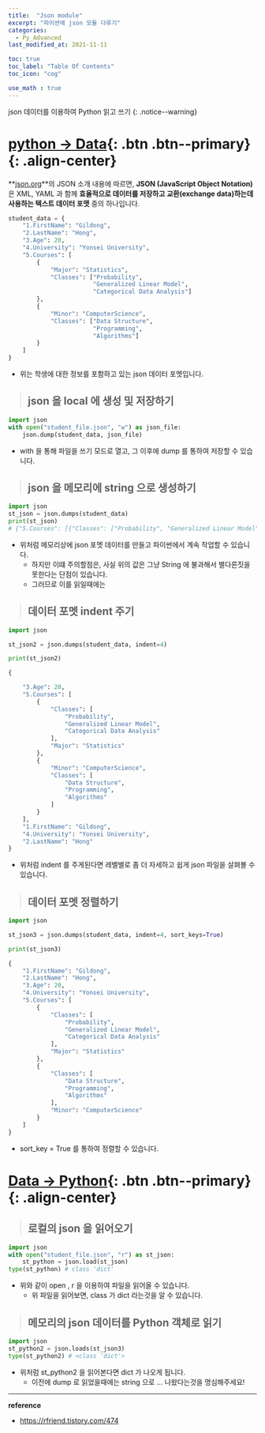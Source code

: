 ```yaml
---
title:  "Json module"
excerpt: "파이썬에 json 모듈 다루기"
categories:
  - Py_Advanced
last_modified_at: 2021-11-11

toc: true
toc_label: "Table Of Contents"
toc_icon: "cog"

use_math : true
---
```


 json 데이터를 이용하여 Python 읽고 쓰기
{: .notice--warning}

# [python -> Data](#link){: .btn .btn--primary}{: .align-center}

**[json.org](http://json.org/)**의 JSON 소개 내용에 따르면, **JSON (JavaScript Object Notation)** 은 XML, YAML 과 함께 **효율적으로 데이터를 저장하고 교환(exchange data)하는데 사용하는 텍스트 데이터 포맷** 중의 하나입니다.

```python
student_data = {
    "1.FirstName": "Gildong",
    "2.LastName": "Hong",
    "3.Age": 20, 
    "4.University": "Yonsei University",
    "5.Courses": [
        {
            "Major": "Statistics", 
            "Classes": ["Probability", 
                        "Generalized Linear Model", 
                        "Categorical Data Analysis"]
        }, 
        {
            "Minor": "ComputerScience", 
            "Classes": ["Data Structure", 
                        "Programming", 
                        "Algorithms"]
        }
    ]
} 
```

- 위는 학생에 대한 정보를 포함하고 있는 json 데이터 포멧입니다.

> ## json 을 local 에 생성 및 저장하기

```python
import json
with open("student_file.json", "w") as json_file:
    json.dump(student_data, json_file)
```

- with 을 통해 파일을 쓰기 모드로 열고, 그 이후에 dump 를 통하여 저장할 수 있습니다.

> ## json 을 메모리에 string 으로 생성하기 

```python
import json
st_json = json.dumps(student_data)
print(st_json)
# {"5.Courses": [{"Classes": ["Probability", "Generalized Linear Model", "Categorical Data Analysis"], "Major": "Statistics"}, {"Minor": "ComputerScience", "Classes": ["Data Structure", "Programming", "Algorithms"]}], "3.Age": 20, "2.LastName": "Hong", "4.University": "Yonsei University", "1.FirstName": "Gildong"}
```

- 위처럼 메모리상에 json 포멧 데이터를 만들고 파이썬에서 계속 작업할 수 있습니다. 
  - 하지만 이떄 주의할점은, 사실 위의 값은 그냥 String 에 불과해서 별다른짓을 못한다는 단점이 있습니다.
  - 그러므로 이를 읽일때에는 

> ## 데이터 포멧 indent 주기

```python
import json

st_json2 = json.dumps(student_data, indent=4)

print(st_json2)

{

    "3.Age": 20,
    "5.Courses": [
        {
            "Classes": [
                "Probability",
                "Generalized Linear Model",
                "Categorical Data Analysis"
            ],
            "Major": "Statistics"
        },
        {
            "Minor": "ComputerScience",
            "Classes": [
                "Data Structure",
                "Programming",
                "Algorithms"
            ]
        }
    ],
    "1.FirstName": "Gildong",
    "4.University": "Yonsei University",
    "2.LastName": "Hong"
}
```

- 위처럼 indent 를 주게된다면 레벨별로 좀 더 자세하고 쉽게 json 파일을 살펴볼 수 있습니다.

> ## 데이터 포멧 정렬하기

```python
import json

st_json3 = json.dumps(student_data, indent=4, sort_keys=True)

print(st_json3)

{
    "1.FirstName": "Gildong",
    "2.LastName": "Hong",
    "3.Age": 20,
    "4.University": "Yonsei University",
    "5.Courses": [
        {
            "Classes": [
                "Probability",
                "Generalized Linear Model",
                "Categorical Data Analysis"
            ],
            "Major": "Statistics"
        },
        {
            "Classes": [
                "Data Structure",
                "Programming",
                "Algorithms"
            ],
            "Minor": "ComputerScience"
        }
    ]
}
```

- sort_key = True 를 통하여 정렬할 수 있습니다.

# [Data -> Python](#link){: .btn .btn--primary}{: .align-center}

> ## 로컬의 json 을 읽어오기

```python
import json
with open("student_file.json", "r") as st_json:
    st_python = json.load(st_json)
type(st_python) # class 'dict'
```

- 위와 같이 open , r 을 이용하여 파일을 읽어올 수 있습니다. 
  - 위 파일을 읽어보면, class 가 dict 라는것을 알 수 있습니다.

> ## 메모리의 json 데이터를 Python 객체로 읽기

```python
import json
st_python2 = json.loads(st_json3)
type(st_python2) # <class 'dict'>
```

- 위처럼 st_python2 을 읽어본다면 dict 가 나오게 됩니다.
  - 이전에 dump 로 읽었을때에는 string 으로 ... 나왔다는것을 명심해주세요! 

---

**reference**

- <https://rfriend.tistory.com/474>

